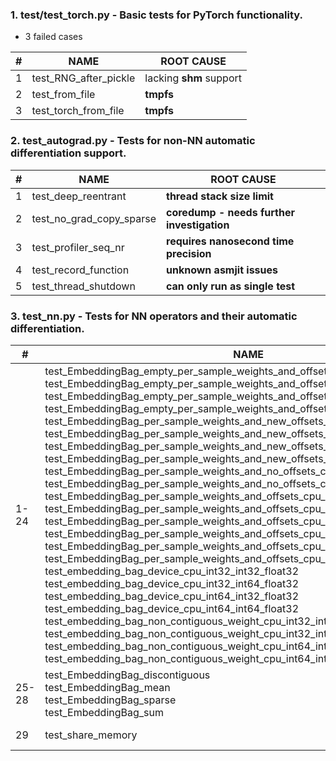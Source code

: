 ### 1. test/test_torch.py - Basic tests for PyTorch functionality.
- 3 failed cases

| #  | NAME  | ROOT CAUSE  |
|---|---|---|
| 1  | test_RNG_after_pickle  | lacking **shm** support  |
| 2  | test_from_file  | **tmpfs**  |
| 3  | test_torch_from_file  | **tmpfs**  |

### 2. test_autograd.py - Tests for non-NN automatic differentiation support.

| #  | NAME  | ROOT CAUSE  |
|---|---|---|
| 1  | test_deep_reentrant  | **thread stack size limit**  |
| 2  | test_no_grad_copy_sparse  | **coredump - needs further investigation**  |
| 3  | test_profiler_seq_nr  | **requires nanosecond time precision**  |
| 4  | test_record_function  | **unknown asmjit issues**  |
| 5  | test_thread_shutdown  |  **can only run as single test**  |

### 3. test_nn.py - Tests for NN operators and their automatic differentiation.

| #  | NAME  | ROOT CAUSE  |
|---|---|---|
| 1-24  | test_EmbeddingBag_empty_per_sample_weights_and_offsets_cpu_int32_int32_float32</br>test_EmbeddingBag_empty_per_sample_weights_and_offsets_cpu_int32_int64_float32</br>test_EmbeddingBag_empty_per_sample_weights_and_offsets_cpu_int64_int32_float32</br>test_EmbeddingBag_empty_per_sample_weights_and_offsets_cpu_int64_int64_float32</br>test_EmbeddingBag_per_sample_weights_and_new_offsets_cpu_int32_int32_float32</br>test_EmbeddingBag_per_sample_weights_and_new_offsets_cpu_int32_int64_float32</br>test_EmbeddingBag_per_sample_weights_and_new_offsets_cpu_int64_int32_float32</br>test_EmbeddingBag_per_sample_weights_and_new_offsets_cpu_int64_int64_float32</br>test_EmbeddingBag_per_sample_weights_and_no_offsets_cpu_int64_float32</br>test_EmbeddingBag_per_sample_weights_and_no_offsets_cpu_int32_float32</br>test_EmbeddingBag_per_sample_weights_and_offsets_cpu_int32_int32_float32</br>test_EmbeddingBag_per_sample_weights_and_offsets_cpu_int32_int32_float32</br>test_EmbeddingBag_per_sample_weights_and_offsets_cpu_int32_int64_float32</br>test_EmbeddingBag_per_sample_weights_and_offsets_cpu_int64_int32_float32</br>test_EmbeddingBag_per_sample_weights_and_offsets_cpu_int64_int32_float32</br>test_EmbeddingBag_per_sample_weights_and_offsets_cpu_int64_int64_float32</br>test_embedding_bag_device_cpu_int32_int32_float32</br>test_embedding_bag_device_cpu_int32_int64_float32</br>test_embedding_bag_device_cpu_int64_int32_float32</br>test_embedding_bag_device_cpu_int64_int64_float32</br>test_embedding_bag_non_contiguous_weight_cpu_int32_int32_float32</br>test_embedding_bag_non_contiguous_weight_cpu_int32_int64_float32</br>test_embedding_bag_non_contiguous_weight_cpu_int64_int32_float32</br>test_embedding_bag_non_contiguous_weight_cpu_int64_int64_float32</br>  | **float precision error - needs further investigation**  |
| 25-28  | test_EmbeddingBag_discontiguous</br>test_EmbeddingBag_mean</br>test_EmbeddingBag_sparse</br>test_EmbeddingBag_sum</br>  | **Segmentation fault - needs further investigation**  |
| 29  | test_share_memory  | lacking **shm** support  |
